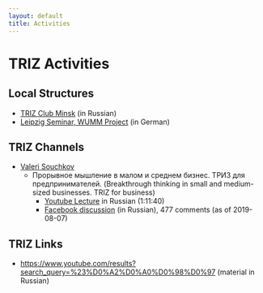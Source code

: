 ```yaml
---
layout: default
title: Activities
---
```


# TRIZ Activities

## Local Structures

* [TRIZ Club Minsk](https://www.facebook.com/minsktrizclub/) (in Russian)
* [Leipzig Seminar, WUMM Project](http://www.leipzig-netz.de/index.php/WUMM)
  (in German) 

## TRIZ Channels

* [Valeri Souchkov](https://www.facebook.com/valeri.souchkov)
  * Прорывное мышление в малом и среднем бизнес. ТРИЗ для предпринимателей.
    (Breakthrough thinking in small and medium-sized businesses. TRIZ for
    business)
    * [Youtube Lecture](https://www.youtube.com/watch?v=srh23Ug6D6s) in
      Russian (1:11:40)
    * [Facebook discussion](https://www.facebook.com/valeri.souchkov/posts/10212251519998280)
      (in Russian), 477 comments (as of 2019-08-07)

## TRIZ Links

* https://www.youtube.com/results?search_query=%23%D0%A2%D0%A0%D0%98%D0%97
  (material in Russian)